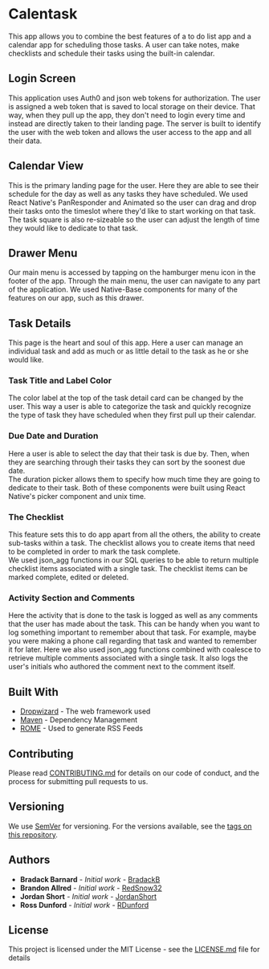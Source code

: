 # Calentask

This app allows you to combine the best features of a to do list app and a calendar app for scheduling those tasks.  A user can take notes, make checklists and schedule their tasks using the built-in calendar.

## Login Screen

This application uses Auth0 and json web tokens for authorization.  The user is assigned a web token that is saved to local storage on their device.  That way, when they pull up the app, they don't need to login every time and instead are directly taken to their landing page.
The server is built to identify the user with the web token and allows the user access to the app and all their data.

## Calendar View

This is the primary landing page for the user.  Here they are able to see their schedule for the day as well as any tasks they have scheduled.  We used React Native's PanResponder and Animated so the user can drag and drop their tasks onto the timeslot where they'd like to start working on that task.  The task square is also re-sizeable so the user can adjust the length of time they would like to dedicate to that task.

## Drawer Menu

Our main menu is accessed by tapping on the hamburger menu icon in the footer of the app.  Through the main menu, the user can navigate to any part of the application.  We used Native-Base components for many of the features on our app, such as this drawer.

## Task Details

This page is the heart and soul of this app.  Here a user can manage an individual task and add as much or as little detail to the task as he or she would like.

### Task Title and Label Color
The color label at the top of the task detail card can be changed by the user.  This way a user is able to categorize the task and quickly recognize the type of task they have scheduled when they first pull up their calendar.

### Due Date and Duration
Here a user is able to select the day that their task is due by.  Then, when they are searching through their tasks they can sort by the soonest due date.  
The duration picker allows them to specify how much time they are going to dedicate to their task.  Both of these components were built using React Native's picker component and unix time.

### The Checklist
This feature sets this to do app apart from all the others, the ability to create sub-tasks within a task.  The checklist allows you to create items that need to be completed in order to mark the task complete.  
We used json_agg functions in our SQL queries to be able to return multiple checklist items associated with a single task. The checklist items can be marked complete, edited or deleted.

### Activity Section and Comments
Here the activity that is done to the task is logged as well as any comments that the user has made about the task. This can be handy when you want to log something important to remember about that task. For example, maybe you were making a phone call regarding that task and wanted to remember it for later.
Here we also used json_agg functions combined with coalesce to retrieve multiple comments associated with a single task.  It also logs the user's initials who authored the comment next to the comment itself.


## Built With

* [Dropwizard](http://www.dropwizard.io/1.0.2/docs/) - The web framework used
* [Maven](https://maven.apache.org/) - Dependency Management
* [ROME](https://rometools.github.io/rome/) - Used to generate RSS Feeds

## Contributing

Please read [CONTRIBUTING.md](https://gist.github.com/PurpleBooth/b24679402957c63ec426) for details on our code of conduct, and the process for submitting pull requests to us.

## Versioning

We use [SemVer](http://semver.org/) for versioning. For the versions available, see the [tags on this repository](https://github.com/your/project/tags). 

## Authors

* **Bradack Barnard** - *Initial work* - [BradackB](https://github.com/bradackb)
* **Brandon Allred** - *Initial work* - [RedSnow32](https://github.com/redsnow32)
* **Jordan Short** - *Initial work* - [JordanShort](https://github.com/jordanshort)
* **Ross Dunford** - *Initial work* - [RDunford](https://github.com/rdunford)


## License

This project is licensed under the MIT License - see the [LICENSE.md](LICENSE.md) file for details

